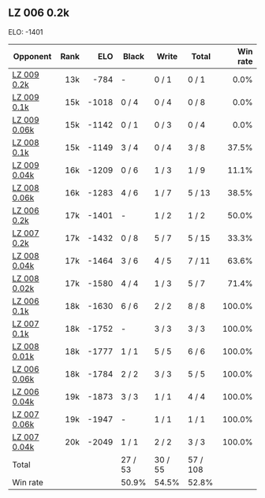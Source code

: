 ## LZ 006 0.2k ##

ELO: -1401

Opponent | Rank | ELO | Black | Write | Total | Win rate
---------|-----:|----:|-------|-------|-------|-------:
[LZ 009 0.2k](LZ%20009%200.2k.md) | 13k | -784 | - | 0 / 1 | 0 / 1 | 0.0%
[LZ 009 0.1k](LZ%20009%200.1k.md) | 15k | -1018 | 0 / 4 | 0 / 4 | 0 / 8 | 0.0%
[LZ 009 0.06k](LZ%20009%200.06k.md) | 15k | -1142 | 0 / 1 | 0 / 3 | 0 / 4 | 0.0%
[LZ 008 0.1k](LZ%20008%200.1k.md) | 15k | -1149 | 3 / 4 | 0 / 4 | 3 / 8 | 37.5%
[LZ 009 0.04k](LZ%20009%200.04k.md) | 16k | -1209 | 0 / 6 | 1 / 3 | 1 / 9 | 11.1%
[LZ 008 0.06k](LZ%20008%200.06k.md) | 16k | -1283 | 4 / 6 | 1 / 7 | 5 / 13 | 38.5%
[LZ 006 0.2k](LZ%20006%200.2k.md) | 17k | -1401 | - | 1 / 2 | 1 / 2 | 50.0%
[LZ 007 0.2k](LZ%20007%200.2k.md) | 17k | -1432 | 0 / 8 | 5 / 7 | 5 / 15 | 33.3%
[LZ 008 0.04k](LZ%20008%200.04k.md) | 17k | -1464 | 3 / 6 | 4 / 5 | 7 / 11 | 63.6%
[LZ 008 0.02k](LZ%20008%200.02k.md) | 17k | -1580 | 4 / 4 | 1 / 3 | 5 / 7 | 71.4%
[LZ 006 0.1k](LZ%20006%200.1k.md) | 18k | -1630 | 6 / 6 | 2 / 2 | 8 / 8 | 100.0%
[LZ 007 0.1k](LZ%20007%200.1k.md) | 18k | -1752 | - | 3 / 3 | 3 / 3 | 100.0%
[LZ 008 0.01k](LZ%20008%200.01k.md) | 18k | -1777 | 1 / 1 | 5 / 5 | 6 / 6 | 100.0%
[LZ 006 0.06k](LZ%20006%200.06k.md) | 18k | -1784 | 2 / 2 | 3 / 3 | 5 / 5 | 100.0%
[LZ 006 0.04k](LZ%20006%200.04k.md) | 19k | -1873 | 3 / 3 | 1 / 1 | 4 / 4 | 100.0%
[LZ 007 0.06k](LZ%20007%200.06k.md) | 19k | -1947 | - | 1 / 1 | 1 / 1 | 100.0%
[LZ 007 0.04k](LZ%20007%200.04k.md) | 20k | -2049 | 1 / 1 | 2 / 2 | 3 / 3 | 100.0%
Total | | | 27 / 53 | 30 / 55 | 57 / 108 | 
Win rate| | | 50.9% | 54.5% | 52.8% | 
